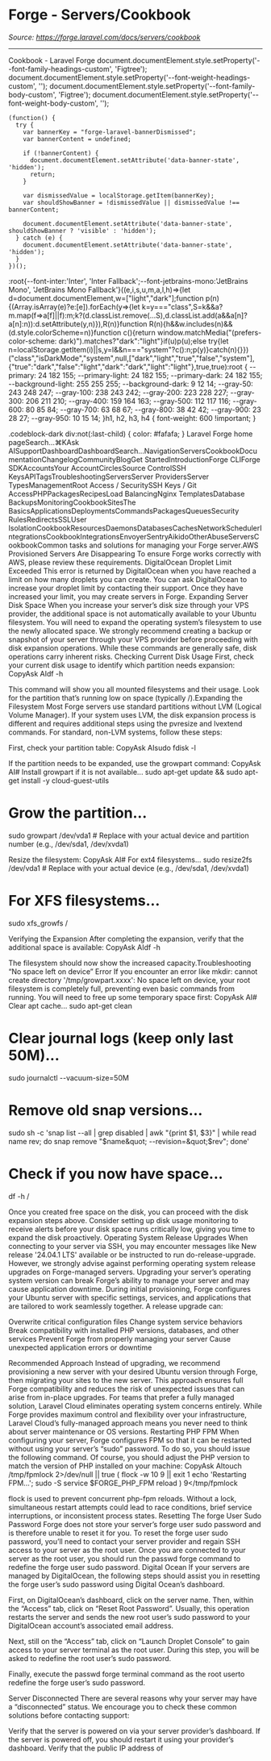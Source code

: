 # Forge - Servers/Cookbook

*Source: https://forge.laravel.com/docs/servers/cookbook*

---

Cookbook - Laravel Forge
              document.documentElement.style.setProperty('--font-family-headings-custom', 'Figtree');
              document.documentElement.style.setProperty('--font-weight-headings-custom', '');
              document.documentElement.style.setProperty('--font-family-body-custom', 'Figtree');
              document.documentElement.style.setProperty('--font-weight-body-custom', '');
            
    (function() {
      try {
        var bannerKey = "forge-laravel-bannerDismissed";
        var bannerContent = undefined;
        
        if (!bannerContent) {
          document.documentElement.setAttribute('data-banner-state', 'hidden');
          return;
        }
        
        var dismissedValue = localStorage.getItem(bannerKey);
        var shouldShowBanner = !dismissedValue || dismissedValue !== bannerContent;
        
        document.documentElement.setAttribute('data-banner-state', shouldShowBanner ? 'visible' : 'hidden');
      } catch (e) {
        document.documentElement.setAttribute('data-banner-state', 'hidden');
      }
    })();
  :root{--font-inter:'Inter', 'Inter Fallback';--font-jetbrains-mono:'JetBrains Mono', 'JetBrains Mono Fallback'}((e,i,s,u,m,a,l,h)=>{let d=document.documentElement,w=["light","dark"];function p(n){(Array.isArray(e)?e:[e]).forEach(y=>{let k=y==="class",S=k&&a?m.map(f=>a[f]||f):m;k?(d.classList.remove(...S),d.classList.add(a&&a[n]?a[n]:n)):d.setAttribute(y,n)}),R(n)}function R(n){h&&w.includes(n)&&(d.style.colorScheme=n)}function c(){return window.matchMedia("(prefers-color-scheme: dark)").matches?"dark":"light"}if(u)p(u);else try{let n=localStorage.getItem(i)||s,y=l&&n==="system"?c():n;p(y)}catch(n){}})("class","isDarkMode","system",null,["dark","light","true","false","system"],{"true":"dark","false":"light","dark":"dark","light":"light"},true,true):root {
    --primary: 24 182 155;
    --primary-light: 24 182 155;
    --primary-dark: 24 182 155;
    --background-light: 255 255 255;
    --background-dark: 9 12 14;
    --gray-50: 243 248 247;
    --gray-100: 238 243 242;
    --gray-200: 223 228 227;
    --gray-300: 206 211 210;
    --gray-400: 159 164 163;
    --gray-500: 112 117 116;
    --gray-600: 80 85 84;
    --gray-700: 63 68 67;
    --gray-800: 38 42 42;
    --gray-900: 23 28 27;
    --gray-950: 10 15 14;
  }h1, h2, h3, h4 {
    font-weight: 600 !important;
}

.codeblock-dark div:not(:last-child) {
    color: #fafafa;
}
Laravel Forge home pageSearch...⌘KAsk AISupportDashboardDashboardSearch...NavigationServersCookbookDocumentationChangelogCommunityBlogGet StartedIntroductionForge CLIForge SDKAccountsYour AccountCirclesSource ControlSSH KeysAPITagsTroubleshootingServersServer ProvidersServer TypesManagementRoot Access / SecuritySSH Keys / Git AccessPHPPackagesRecipesLoad BalancingNginx TemplatesDatabase BackupsMonitoringCookbookSitesThe BasicsApplicationsDeploymentsCommandsPackagesQueuesSecurity RulesRedirectsSSLUser IsolationCookbookResourcesDaemonsDatabasesCachesNetworkSchedulerIntegrationsCookbookIntegrationsEnvoyerSentryAikidoOtherAbuseServersCookbookCommon tasks and solutions for managing your Forge server.​AWS Provisioned Servers Are Disappearing
To ensure Forge works correctly with AWS, please review these requirements.
​DigitalOcean Droplet Limit Exceeded
This error is returned by DigitalOcean when you have reached a limit on how many droplets you can create. You can ask DigitalOcean to increase your droplet limit by contacting their support. Once they have increased your limit, you may create servers in Forge.
​Expanding Server Disk Space
When you increase your server’s disk size through your VPS provider, the additional space is not automatically available to your Ubuntu filesystem. You will need to expand the operating system’s filesystem to use the newly allocated space.
We strongly recommend creating a backup or snapshot of your server through your VPS provider before proceeding with disk expansion operations. While these commands are generally safe, disk operations carry inherent risks.
​Checking Current Disk Usage
First, check your current disk usage to identify which partition needs expansion:
CopyAsk AIdf -h

This command will show you all mounted filesystems and their usage. Look for the partition that’s running low on space (typically /).
​Expanding the Filesystem
Most Forge servers use standard partitions without LVM (Logical Volume Manager). If your system uses LVM, the disk expansion process is different and requires additional steps using the pvresize and lvextend commands.
For standard, non-LVM systems, follow these steps:


First, check your partition table:
CopyAsk AIsudo fdisk -l



If the partition needs to be expanded, use the growpart command:
CopyAsk AI# Install growpart if it is not available...
sudo apt-get update &amp;&amp; sudo apt-get install -y cloud-guest-utils

# Grow the partition...
sudo growpart /dev/vda1  # Replace with your actual device and partition number (e.g., /dev/sda1, /dev/xvda1)



Resize the filesystem:
CopyAsk AI# For ext4 filesystems...
sudo resize2fs /dev/vda1  # Replace with your actual device (e.g., /dev/sda1, /dev/xvda1)

# For XFS filesystems...
sudo xfs_growfs /



​Verifying the Expansion
After completing the expansion, verify that the additional space is available:
CopyAsk AIdf -h

The filesystem should now show the increased capacity.
​Troubleshooting
“No space left on device” Error
If you encounter an error like mkdir: cannot create directory &#x27;/tmp/growpart.xxxx&#x27;: No space left on device, your root filesystem is completely full, preventing even basic commands from running. You will need to free up some temporary space first:
CopyAsk AI# Clear apt cache...
sudo apt-get clean

# Clear journal logs (keep only last 50M)...
sudo journalctl --vacuum-size=50M

# Remove old snap versions...
sudo sh -c &#x27;snap list --all | grep disabled | awk &quot;{print \$1, \$3}&quot; | while read name rev; do snap remove &quot;$name&quot; --revision=&quot;$rev&quot;; done&#x27;

# Check if you now have space...
df -h /

Once you created free space on the disk, you can proceed with the disk expansion steps above.
Consider setting up disk usage monitoring to receive alerts before your disk space runs critically low, giving you time to expand the disk proactively.
​Operating System Release Upgrades
When connecting to your server via SSH, you may encounter messages like New release &#x27;24.04.1 LTS&#x27; available or be instructed to run do-release-upgrade. However, we strongly advise against performing operating system release upgrades on Forge-managed servers.
Upgrading your server’s operating system version can break Forge’s ability to manage your server and may cause application downtime.
During initial provisioning, Forge configures your Ubuntu server with specific settings, services, and applications that are tailored to work seamlessly together. A release upgrade can:

Overwrite critical configuration files
Change system service behaviors
Break compatibility with installed PHP versions, databases, and other services
Prevent Forge from properly managing your server
Cause unexpected application errors or downtime

​Recommended Approach
Instead of upgrading, we recommend provisioning a new server with your desired Ubuntu version through Forge, then migrating your sites to the new server. This approach ensures full Forge compatibility and reduces the risk of unexpected issues that can arise from in-place upgrades.
For teams that prefer a fully managed solution, Laravel Cloud eliminates operating system concerns entirely. While Forge provides maximum control and flexibility over your infrastructure, Laravel Cloud’s fully-managed approach means you never need to think about server maintenance or OS versions.
​Restarting PHP FPM
When configuring your server, Forge configures FPM so that it can be restarted without using your server’s “sudo” password. To do so, you should issue the following command. Of course, you should adjust the PHP version to match the version of PHP installed on your machine:
CopyAsk AItouch /tmp/fpmlock 2&gt;/dev/null || true
( flock -w 10 9 || exit 1
    echo &#x27;Restarting FPM...&#x27;; sudo -S service $FORGE_PHP_FPM reload ) 9&lt;/tmp/fpmlock

flock is used to prevent concurrent php-fpm reloads. Without a lock, simultaneous restart attempts could lead to race conditions, brief service interruptions, or inconsistent process states.
​Resetting The forge User Sudo Password
Forge does not store your server’s forge user sudo password and is therefore unable to reset it for you. To reset the forge user sudo password, you’ll need to contact your server provider and regain SSH access to your server as the root user.
Once you are connected to your server as the root user, you should run the passwd forge command to redefine the forge user sudo password.
​Digital Ocean
If your servers are managed by DigitalOcean, the following steps should assist you in resetting the forge user’s sudo password using Digital Ocean’s dashboard.


First, on DigitalOcean’s dashboard, click on the server name. Then, within the “Access” tab, click on “Reset Root Password”. Usually, this operation restarts the server and sends the new root user’s sudo password to your DigitalOcean account’s associated email address.


Next, still on the “Access” tab, click on “Launch Droplet Console” to gain access to your server terminal as the root user. During this step, you will be asked to redefine the root user’s sudo password.


Finally, execute the passwd forge terminal command as the root userto redefine the forge user’s sudo password.


​Server Disconnected
There are several reasons why your server may have a “disconnected” status. We encourage you to check these common solutions before contacting support:

Verify that the server is powered on via your server provider’s dashboard. If the server is powered off, you should restart it using your provider’s dashboard.
Verify that the public IP address of